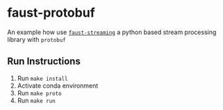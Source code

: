 # faust-protobuf

An example how use [`faust-streaming`](https://github.com/faust-streaming/faust) a python based stream processing library with `protobuf`

## Run Instructions

1. Run `make install`
2. Activate conda environment
3. Run `make proto`
4. Run `make run`
